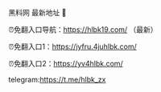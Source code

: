 黑料网 最新地址 👋

⏰免翻入口导航：https://hlbk19.com/ （最新）

⏰免翻入口1：https://jyfru.4juhlbk.com/

⏰免翻入口2：https://yv4hlbk.com/

telegram:https://t.me/hlbk_zx
